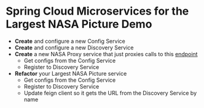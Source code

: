 # Spring Cloud Microservices for the Largest NASA Picture Demo
* **Create** and configure a new Config Service
* **Create** and configure a new Discovery Service
* **Create** a new NASA Proxy service that just proxies calls to this [endpoint](https://api.nasa.gov/mars-photos/api/v1/rovers/curiosity/photos?sol=1000&api_key=DEMO_KEY&camera=NAVCAM)
  * Get configs from the Config Service
  * Register to Discovery Service
* **Refactor** your Largest NASA Picture service
  * Get configs from the Config Service
  * Register to Discovery Service
  * Update feign client so it gets the URL from the Discovery Service by name